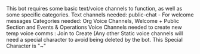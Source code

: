 This bot requires some basic text/voice channels to function, as well as some specific categories.
Text channels needed: public-chat - For welcome messages
Categories needed: Org Voice Channels, Welcome + Public Section and Events & Operations
Voice Channels needed to create new temp voice comms : Join to Create (Any other Static
voice channels will need a special character to avoid being deleted by the bot. This Special Character 
is "~"